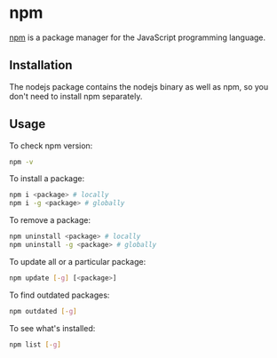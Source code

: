 # npm

[npm](https://docs.npmjs.com/) is a package manager for the JavaScript
programming language.

## Installation

The nodejs package contains the nodejs binary as well as npm, so you don't
need to install npm separately.

## Usage

To check npm version:

```bash
npm -v
```

To install a package:

```bash
npm i <package> # locally
npm i -g <package> # globally
```

To remove a package:

```bash
npm uninstall <package> # locally
npm uninstall -g <package> # globally
```

To update all or a particular package:

```bash
npm update [-g] [<package>]
```

To find outdated packages:

```bash
npm outdated [-g]
```

To see what's installed:

```bash
npm list [-g]
```
